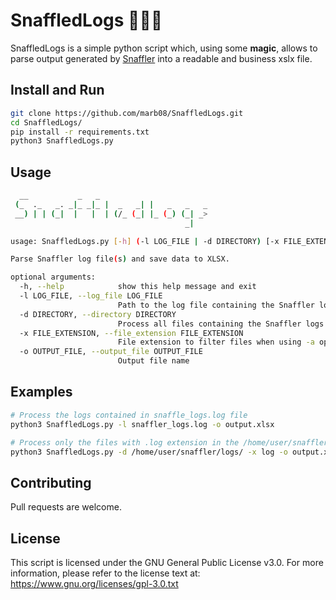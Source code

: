 # SnaffledLogs 🧙‍♂️📝
SnaffledLogs is a simple python script which, using some **magic**, allows to parse output generated by [Snaffler](https://github.com/SnaffCon/Snaffler) into a readable and business xslx file.

## Install and Run
```bash
git clone https://github.com/marb08/SnaffledLogs.git
cd SnaffledLogs/
pip install -r requirements.txt
python3 SnaffledLogs.py
```

## Usage
```bash
  __           _   _                         
 (_  ._   _. _|_ _|_ |  _   _| |   _   _   _ 
 __) | | (_|  |   |  | (/_ (_| |_ (_) (_| _> 
                                       _|                        

usage: SnaffledLogs.py [-h] (-l LOG_FILE | -d DIRECTORY) [-x FILE_EXTENSION] [-o OUTPUT_FILE]

Parse Snaffler log file(s) and save data to XLSX.

optional arguments:
  -h, --help            show this help message and exit
  -l LOG_FILE, --log_file LOG_FILE
                        Path to the log file containing the Snaffler logs
  -d DIRECTORY, --directory DIRECTORY
                        Process all files containing the Snaffler logs with the specified extension in the current directory
  -x FILE_EXTENSION, --file_extension FILE_EXTENSION
                        File extension to filter files when using -a option
  -o OUTPUT_FILE, --output_file OUTPUT_FILE
                        Output file name
```
## Examples
```bash
# Process the logs contained in snaffle_logs.log file
python3 SnaffledLogs.py -l snaffler_logs.log -o output.xlsx

# Process only the files with .log extension in the /home/user/snaffler/logs/ directory
python3 SnaffledLogs.py -d /home/user/snaffler/logs/ -x log -o output.xlsx
```
## Contributing
Pull requests are welcome.

## License
This script is licensed under the GNU General Public License v3.0.
For more information, please refer to the license text at: https://www.gnu.org/licenses/gpl-3.0.txt
